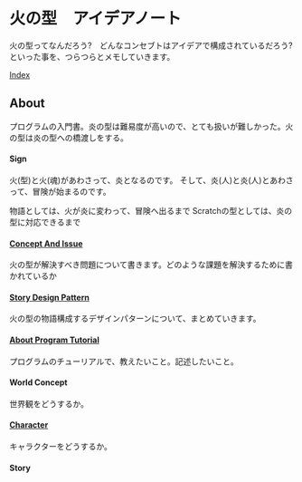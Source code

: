 # 火の型　アイデアノート

火の型ってなんだろう?　どんなコンセブトはアイデアで構成されているだろう?
といった事を、つらつらとメモしていきます。

[Index](SUMMARY.md)


## About
プログラムの入門書。炎の型は難易度が高いので、とても扱いが難しかった。火の型は炎の型への橋渡しをする。

#### Sign
火(型)と火(魂)があわさって、炎となるのです。
そして、炎(人)と炎(人)とあわさって、冒険が始まるのです。

物語としては、火が炎に変わって、冒険へ出るまで Scratchの型としては、炎の型に対応できるまで


#### [Concept And Issue](ConceptAndIssue.md)
火の型が解決すべき問題について書きます。どのような課題を解決するために書かれているか

#### [Story Design Pattern](StoryDesignPattern.md)
火の型の物語構成するデザインパターンについて、まとめていきます。

#### [About Program Tutorial](ProgramTutorialConcept.md)
プログラムのチューリアルで、教えたいこと。記述したいこと。

#### World Concept
世界観をどうするか。

#### [Character](CharaConcept.md)
キャラクターをどうするか。


#### Story









